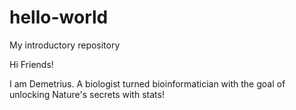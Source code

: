 # hello-world
My introductory repository

Hi Friends!

I am Demetrius. A biologist turned bioinformatician with the goal of unlocking Nature's secrets with stats!
